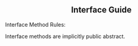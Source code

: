 

<h2 align=center>Interface Guide</h2>



Interface Method Rules: 

Interface methods are implicitly public abstract.
